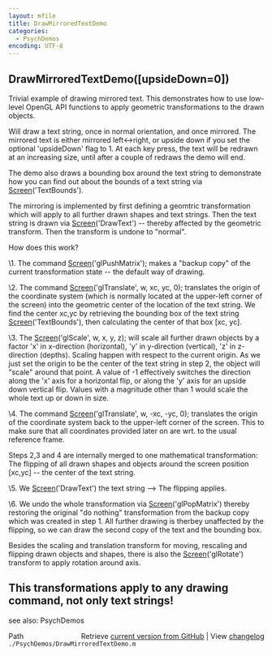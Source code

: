 ```yaml
---
layout: mfile
title: DrawMirroredTextDemo
categories:
  - PsychDemos
encoding: UTF-8
---
```


DrawMirroredTextDemo([upsideDown=0])
----

 Trivial example of drawing mirrored text. This demonstrates how to use
 low-level OpenGL API functions to apply geometric transformations to
 the drawn objects.

 Will draw a text string, once in normal orientation, and once mirrored.
 The mirrored text is either mirrored left<-\>right, or upside down if you
 set the optional 'upsideDown' flag to 1. At each key press, the text
 will be redrawn at an increasing size, until after a couple of redraws
 the demo will end.

 The demo also draws a bounding box around the text string to demonstrate
 how you can find out about the bounds of a text string via
 [Screen](/docs/Screen)('TextBounds').

 The mirroring is implemented by first defining a geomtric transformation
 which will apply to all further drawn shapes and text strings. Then the
 text string is drawn via [Screen](/docs/Screen)('DrawText') -- thereby affected by the
 geometric transform. Then the transform is undone to "normal".

 How does this work?

 \1. The command [Screen](/docs/Screen)('glPushMatrix'); makes a "backup copy" of the
 current transformation state -- the default way of drawing.

 \2. The command [Screen](/docs/Screen)('glTranslate', w, xc, yc, 0); translates the
 origin of the coordinate system (which is normally located at the
 upper-left corner of the screen) into the geometric center of the
 location of the text string. We find the center xc,yc by retrieving the
 bounding box of the text string [Screen](/docs/Screen)('TextBounds'), then calculating
 the center of that box [xc, yc].

 \3. The [Screen](/docs/Screen)('glScale', w, x, y, z); will scale all further drawn
 objects by a factor 'x' in x-direction (horizontal), 'y' in y-direction
 (vertical), 'z' in z-direction (depths). Scaling happen with respect to
 the current origin. As we just set the origin to be the center of the
 text string in step 2, the object will "scale" around that point. A
 value of -1 effectively switches the direction along the 'x' axis for a
 horizontal flip, or along the 'y' axis for an upside down vertical flip.
 Values with a magnitude other than 1 would scale the whole text up or
 down in size.

 \4. The command [Screen](/docs/Screen)('glTranslate', w, -xc, -yc, 0); translates the
 origin of the coordinate system back to the upper-left corner of the
 screen. This to make sure that all coordinates provided later on are
 wrt. to the usual reference frame.

 Steps 2,3 and 4 are internally merged to one mathematical transformation:
 The flipping of all drawn shapes and objects around the screen position
 [xc,yc] -- the center of the text string.

 \5. We [Screen](/docs/Screen)('DrawText') the text string --\> The flipping applies.

 \6. We undo the whole transformation via [Screen](/docs/Screen)('glPopMatrix') thereby
 restoring the original "do nothing" transformation from the backup copy
 which was created in step 1. All further drawing is therbey unaffected
 by the flipping, so we can draw the second copy of the text and the
 bounding box.

Besides the scaling and translation transform for moving, rescaling and
flipping drawn objects and shapes, there is also the [Screen](/docs/Screen)('glRotate')
transform to apply rotation around axis.

This transformations apply to any drawing command, not only text strings!
----

see also: PsychDemos


<div class="code_header" style="text-align:right;">
  <span style="float:left;">Path&nbsp;&nbsp;</span> <span class="counter">Retrieve <a href=
  "https://raw.github.com/Psychtoolbox-3/Psychtoolbox-3/beta/./PsychDemos/DrawMirroredTextDemo.m">current version from GitHub</a> | View <a href=
  "https://github.com/Psychtoolbox-3/Psychtoolbox-3/commits/beta/./PsychDemos/DrawMirroredTextDemo.m">changelog</a></span>
</div>
<div class="code">
  <code>./PsychDemos/DrawMirroredTextDemo.m</code>
</div>

